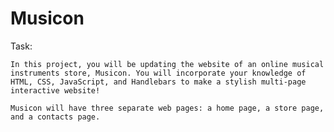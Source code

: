 # Musicon

Task: 

    In this project, you will be updating the website of an online musical instruments store, Musicon. You will incorporate your knowledge of HTML, CSS, JavaScript, and Handlebars to make a stylish multi-page interactive website!

    Musicon will have three separate web pages: a home page, a store page, and a contacts page. 
